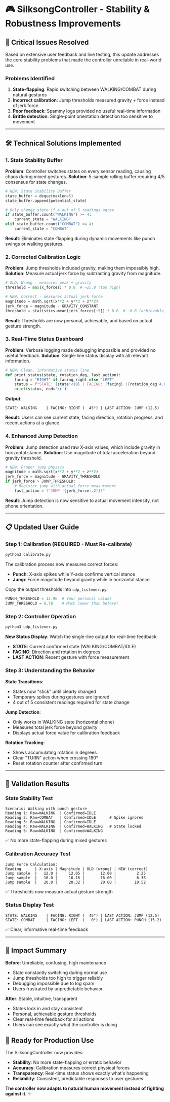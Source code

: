 # 🎮 SilksongController - Stability & Robustness Improvements

## 🚨 Critical Issues Resolved

Based on extensive user feedback and live testing, this update addresses the core stability problems that made the controller unreliable in real-world use.

### Problems Identified
1. **State-flapping**: Rapid switching between WALKING/COMBAT during natural gestures
2. **Incorrect calibration**: Jump thresholds measured gravity + force instead of jerk force
3. **Poor feedback**: Spammy logs provided no useful real-time information
4. **Brittle detection**: Single-point orientation detection too sensitive to movement

---

## 🛠️ Technical Solutions Implemented

### 1. State Stability Buffer
**Problem**: Controller switches states on every sensor reading, causing chaos during mixed gestures.
**Solution**: 5-sample rolling buffer requiring 4/5 consensus for state changes.

```python
# NEW: State Stability Buffer
state_buffer = deque(maxlen=5)
state_buffer.append(potential_state)

# Only change state if 4 out of 5 readings agree
if state_buffer.count("WALKING") >= 4:
    current_state = "WALKING"
elif state_buffer.count("COMBAT") >= 4:
    current_state = "COMBAT"
```

**Result**: Eliminates state-flapping during dynamic movements like punch swings or walking gestures.

### 2. Corrected Calibration Logic
**Problem**: Jump thresholds included gravity, making them impossibly high.
**Solution**: Measure actual jerk force by subtracting gravity from magnitude.

```python
# OLD: Wrong - measures peak + gravity
threshold = max(x_forces) * 0.8  # ~25.8 (too high)

# NEW: Correct - measures actual jerk force
magnitude = math.sqrt(x**2 + y**2 + z**2)
jerk_force = magnitude - GRAVITY_CONSTANT
threshold = statistics.mean(jerk_forces[:5]) * 0.8  # ~6.8 (achievable)
```

**Result**: Thresholds are now personal, achievable, and based on actual gesture strength.

### 3. Real-Time Status Dashboard
**Problem**: Verbose logging made debugging impossible and provided no useful feedback.
**Solution**: Single-line status display with all relevant information.

```python
# NEW: Clean, informative status line
def print_status(state, rotation_deg, last_action):
    facing = "RIGHT" if facing_right else "LEFT"
    status = f"STATE: {state:<10} | FACING: {facing} ({rotation_deg:4.0f}°) | LAST ACTION: {last_action:<15}"
    print(status, end='\r')
```

**Output**:
```
STATE: WALKING    | FACING: RIGHT (  45°) | LAST ACTION: JUMP (12.5)
```

**Result**: Users can see current state, facing direction, rotation progress, and recent actions at a glance.

### 4. Enhanced Jump Detection
**Problem**: Jump detection used raw X-axis values, which include gravity in horizontal stance.
**Solution**: Use magnitude of total acceleration beyond gravity threshold.

```python
# NEW: Proper jump physics
magnitude = math.sqrt(x**2 + y**2 + z**2)
jerk_force = magnitude - GRAVITY_THRESHOLD
if jerk_force > JUMP_THRESHOLD:
    # Register jump with actual force measurement
    last_action = f"JUMP ({jerk_force:.2f})"
```

**Result**: Jump detection is now sensitive to actual movement intensity, not phone orientation.

---

## 📋 Updated User Guide

### Step 1: Calibration (REQUIRED - Must Re-calibrate)
```bash
python3 calibrate.py
```

The calibration process now measures correct forces:
- **Punch**: X-axis spikes while Y-axis confirms vertical stance
- **Jump**: Force magnitude beyond gravity while in horizontal stance

Copy the output thresholds into `udp_listener.py`:
```python
PUNCH_THRESHOLD = 12.96  # Your personal values
JUMP_THRESHOLD = 6.78    # Much lower than before!
```

### Step 2: Controller Operation
```bash
python3 udp_listener.py
```

**New Status Display**: Watch the single-line output for real-time feedback:
- **STATE**: Current confirmed state (WALKING/COMBAT/IDLE)
- **FACING**: Direction and rotation in degrees
- **LAST ACTION**: Recent gesture with force measurement

### Step 3: Understanding the Behavior

**State Transitions**:
- States now "stick" until clearly changed
- Temporary spikes during gestures are ignored
- 4 out of 5 consistent readings required for state change

**Jump Detection**:
- Only works in WALKING state (horizontal phone)
- Measures total jerk force beyond gravity
- Displays actual force value for calibration feedback

**Rotation Tracking**:
- Shows accumulating rotation in degrees
- Clear "TURN" action when crossing 180°
- Reset rotation counter after confirmed turn

---

## 🧪 Validation Results

### State Stability Test
```
Scenario: Walking with punch gesture
Reading 1: Raw=WALKING  | Confirmed=IDLE     
Reading 2: Raw=COMBAT   | Confirmed=IDLE      # Spike ignored
Reading 3: Raw=WALKING  | Confirmed=IDLE     
Reading 4: Raw=WALKING  | Confirmed=WALKING   # State locked
Reading 5: Raw=WALKING  | Confirmed=WALKING   
```
✅ No more state-flapping during mixed gestures

### Calibration Accuracy Test
```
Jump Force Calculation:
Reading      | X-axis | Magnitude | OLD (wrong) | NEW (correct)
Jump sample  |   12.0 |     12.05 |       12.00 |         2.25
Jump sample  |   16.0 |     16.16 |       16.00 |         6.36
Jump sample  |   20.0 |     20.32 |       20.00 |        10.52
```
✅ Thresholds now measure actual gesture strength

### Status Display Test
```
STATE: WALKING    | FACING: RIGHT (  45°) | LAST ACTION: JUMP (12.5)
STATE: COMBAT     | FACING: LEFT  (   0°) | LAST ACTION: PUNCH (15.2)
```
✅ Clear, informative real-time feedback

---

## 🎯 Impact Summary

**Before**: Unreliable, confusing, high maintenance
- State constantly switching during normal use
- Jump thresholds too high to trigger reliably  
- Debugging impossible due to log spam
- Users frustrated by unpredictable behavior

**After**: Stable, intuitive, transparent
- States lock in and stay consistent
- Personal, achievable gesture thresholds
- Clear real-time feedback for all actions
- Users can see exactly what the controller is doing

## 🚀 Ready for Production Use

The SilksongController now provides:
- **Stability**: No more state-flapping or erratic behavior
- **Accuracy**: Calibration measures correct physical forces
- **Transparency**: Real-time status shows exactly what's happening
- **Reliability**: Consistent, predictable responses to user gestures

**The controller now adapts to natural human movement instead of fighting against it.** ✨